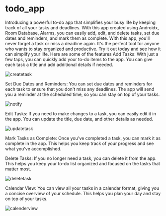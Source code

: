 # todo_app

Introducing a powerful to-do app that simplifies your busy life by keeping track of all your tasks and deadlines. With this app created using Androidx, Room Database, Alarms, you can easily add, edit, and delete tasks, set due dates and reminders, and mark them as complete. With this app, you'll never forget a task or miss a deadline again. It's the perfect tool for anyone who wants to stay organized and productive. Try it out today and see how it can simplify your life. Here are some of the features
Add Tasks: With just a few taps, you can quickly add your to-do items to the app. You can give each task a title and add additional details if needed.

![createtask](https://github.com/prajwaldeula2057/todo_app/assets/117331294/6e240ac0-4a0c-493d-98ac-5b7efcc2ed00)


Set Due Dates and Reminders: You can set due dates and reminders for each task to ensure that you don't miss any deadlines. The app will send you a reminder at the scheduled time, so you can stay on top of your tasks.

![notify](https://github.com/prajwaldeula2057/todo_app/assets/117331294/55942981-fda1-461e-b033-2db10d4329fc)


Edit Tasks: If you need to make changes to a task, you can easily edit it in the app. You can update the title, due date, and other details as needed.

![updatetask](https://github.com/prajwaldeula2057/todo_app/assets/117331294/56da6de9-b29a-44ac-b985-8ac33e0cd1d9)

Mark Tasks as Complete: Once you've completed a task, you can mark it as complete in the app. This helps you keep track of your progress and see what you've accomplished.


Delete Tasks: If you no longer need a task, you can delete it from the app. This helps you keep your to-do list organized and focused on the tasks that matter most.

![deletetask](https://github.com/prajwaldeula2057/todo_app/assets/117331294/d12165a8-2726-4ab5-a018-7ed050bf7614)


Calendar View: You can view all your tasks in a calendar format, giving you a concise overview of your schedule. This helps you plan your day and stay on top of your tasks.

![calenderview](https://github.com/prajwaldeula2057/todo_app/assets/117331294/2a78ff53-23f8-417a-bf7b-d50982405b85)

